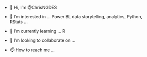 - 👋 Hi, I’m @ChrisNGDES
- 👀 I’m interested in ... Power BI, data storytelling, analytics, Python, RStats ...
- 🌱 I’m currently learning ...
R


- 💞️ I’m looking to collaborate on ...
- 📫 How to reach me ...

<!---
ChrisNGDES/ChrisNGDES is a ✨ special ✨ repository because its `README.md` (this file) appears on your GitHub profile.
You can click the Preview link to take a look at your changes.
--->
